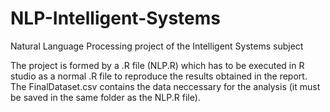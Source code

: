 # NLP-Intelligent-Systems
Natural Language Processing project of the Intelligent Systems subject


The project is formed by a .R file (NLP.R) which has to be executed in R studio as a normal .R file to reproduce the results obtained in the report. The FinalDataset.csv contains the data neccessary for the analysis (it must be saved in the same folder as the NLP.R file).
